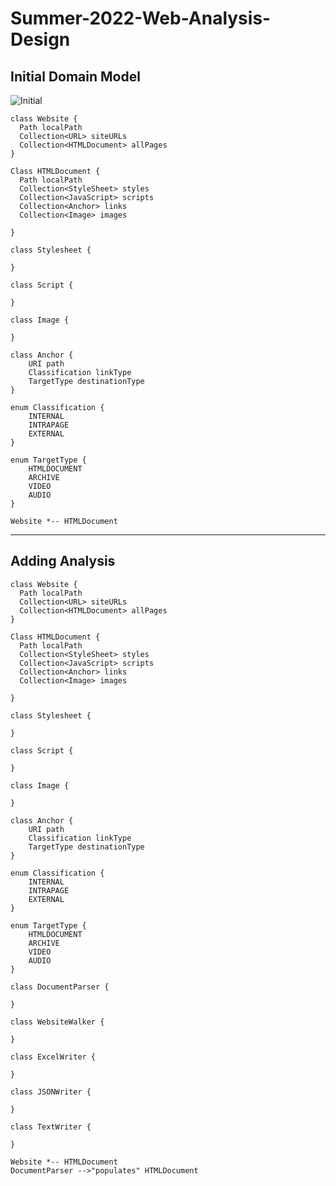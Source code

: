 # Summer-2022-Web-Analysis-Design

## Initial Domain Model

![Initial](https://www.planttext.com/api/plantuml/svg/XPBTQeGm48NlVOgvBkmR545KkYckBlviUvkcqpKqHZ7PmbBwxaqc5TIRNZbpJcQ-4w9Gt1XumJSZBS9t173cjWSr2gvyvOHqL0g5bQD-xEeY1d_I5MPh7TjJaOtYDg2sCN3bfgzeefyeIWcnzl_bDFQkiEaHtIhZwnticN_nHinoyZvzTmSIBVfnZa59_RcpsE22nI07oWVW8mgAI5JZgIxWIYR0Hg8T6oK0wM80NSrW2fToQE_B3ocunrEYzZuXUIsVhsXz2-zehDHqXcot6VLjs8y702lRl2wJOcdgv9myvTJbht_Mic352CFq4bNQdVAo9I6fqoExXF4Bo_8gg5t6Ahzb-JaU3eVDAqQ_)

```plantuml
class Website {
  Path localPath
  Collection<URL> siteURLs
  Collection<HTMLDocument> allPages
}

Class HTMLDocument {
  Path localPath
  Collection<StyleSheet> styles
  Collection<JavaScript> scripts
  Collection<Anchor> links
  Collection<Image> images
  
}

class Stylesheet {

}

class Script {

}

class Image {

}

class Anchor {
    URI path
    Classification linkType
    TargetType destinationType
}

enum Classification {
    INTERNAL
    INTRAPAGE
    EXTERNAL
}

enum TargetType {
    HTMLDOCUMENT
    ARCHIVE
    VIDEO
    AUDIO
}

Website *-- HTMLDocument
```

---

## Adding Analysis

```plantuml
class Website {
  Path localPath
  Collection<URL> siteURLs
  Collection<HTMLDocument> allPages
}

Class HTMLDocument {
  Path localPath
  Collection<StyleSheet> styles
  Collection<JavaScript> scripts
  Collection<Anchor> links
  Collection<Image> images
  
}

class Stylesheet {

}

class Script {

}

class Image {

}

class Anchor {
    URI path
    Classification linkType
    TargetType destinationType
}

enum Classification {
    INTERNAL
    INTRAPAGE
    EXTERNAL
}

enum TargetType {
    HTMLDOCUMENT
    ARCHIVE
    VIDEO
    AUDIO
}

class DocumentParser {

}

class WebsiteWalker {

}

class ExcelWriter {

}

class JSONWriter {

}

class TextWriter {

}

Website *-- HTMLDocument
DocumentParser -->"populates" HTMLDocument
```

